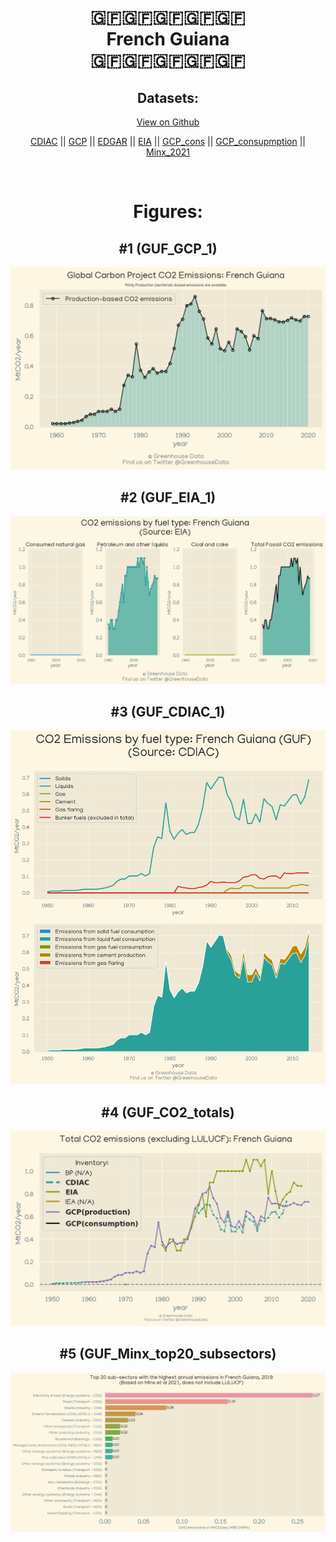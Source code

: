 
<center>
<h1 align="center">
🇬🇫🇬🇫🇬🇫🇬🇫🇬🇫
<br>
French Guiana
<br>
🇬🇫🇬🇫🇬🇫🇬🇫🇬🇫
</h1>
<h2>Datasets:</h2>
<p><a href="https://github.com/dquintani/Greenhouse-Data/tree/master/country_data/GUF_French Guiana/data">View on Github</a>
<br></p><p><a href="data/GUF_CDIAC.csv">CDIAC</a> || <a href="data/GUF_GCP.csv">GCP</a> || <a href="data/GUF_EDGAR.csv">EDGAR</a> || <a href="data/GUF_EIA.csv">EIA</a> || <a href="data/GUF_GCP_cons.csv">GCP_cons</a> || <a href="data/GUF_GCP_consupmption.csv">GCP_consupmption</a> || <a href="data/GUF_Minx_2021.csv">Minx_2021</a></p><p><br></p>
<h1>Figures:</h1><h2>#1 (GUF_GCP_1)</h2>
<p><img alt="" src="figures/GUF_GCP_1.png" /></p><h2>#2 (GUF_EIA_1)</h2>
<p><img alt="" src="figures/GUF_EIA_1.png" /></p><h2>#3 (GUF_CDIAC_1)</h2>
<p><img alt="" src="figures/GUF_CDIAC_1.png" /></p><h2>#4 (GUF_CO2_totals)</h2>
<p><img alt="" src="figures/GUF_CO2_totals.png" /></p><h2>#5 (GUF_Minx_top20_subsectors)</h2>
<p><img alt="" src="figures/GUF_Minx_top20_subsectors.png" /></p>